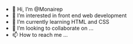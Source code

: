 - 👋 Hi, I’m @Monairep
- 👀 I’m interested in front end web development 
- 🌱 I’m currently learning HTML and CSS 
- 💞️ I’m looking to collaborate on ...
- 📫 How to reach me ...

<!---
Monairep/Monairep is a ✨ special ✨ repository because its `README.md` (this file) appears on your GitHub profile.
You can click the Preview link to take a look at your changes.
--->
